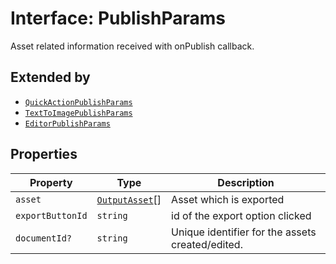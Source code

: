 # Interface: PublishParams

Asset related information received with onPublish callback.

## Extended by

- [`QuickActionPublishParams`](QuickActionpublish-params.md)
- [`TextToImagePublishParams`](TextToImagepublish-params.md)
- [`EditorPublishParams`](editor-publish-params.md)

## Properties

| Property | Type | Description |
| ------ | ------ | ------ |
| `asset` | [`OutputAsset`](../../Asset.types/interfaces/output-asset/index.md)[] | Asset which is exported |
| `exportButtonId` | `string` | id of the export option clicked |
| `documentId?` | `string` | Unique identifier for the assets created/edited. |
